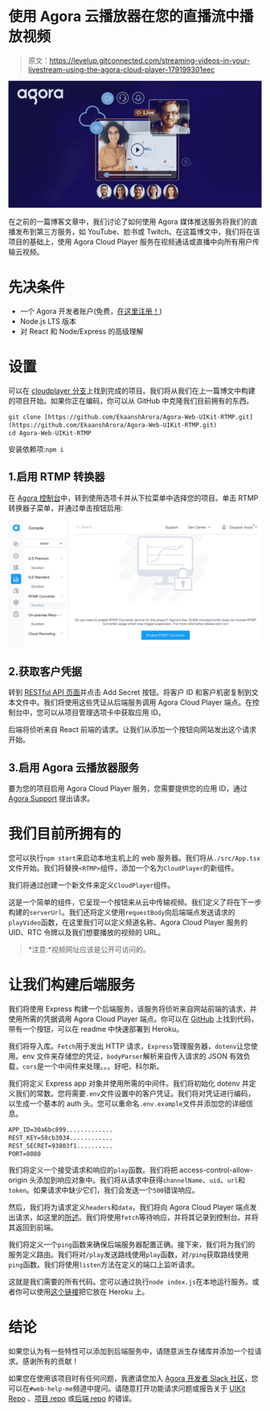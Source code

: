 # 使用 Agora 云播放器在您的直播流中播放视频

> 原文：<https://levelup.gitconnected.com/streaming-videos-in-your-livestream-using-the-agora-cloud-player-179199301eec>

![](img/ff38d9f55c089fd4471bb94ebe75814c.png)

在之前的一篇博客文章中，我们讨论了如何使用 Agora 媒体推送服务将我们的直播发布到第三方服务，如 YouTube、脸书或 Twitch。在这篇博文中，我们将在该项目的基础上，使用 Agora Cloud Player 服务在视频通话或直播中向所有用户传输云视频。

# 先决条件

*   一个 Agora 开发者账户(免费，[在这里注册！](https://sso.agora.io/en/signup?utm_source=medium&utm_medium=blog&utm_campaign=streaming-videos-in-your-videocall-or-livestream-using-agora-cloud-player))
*   Node.js LTS 版本
*   对 React 和 Node/Express 的高级理解

# 设置

可以在 [cloudplayer 分支](https://github.com/EkaanshArora/Agora-Web-UIKit-RTMP/tree/cloudplayer)上找到完成的项目。我们将从我们在上一篇博文中构建的项目开始。如果你正在编码，你可以从 GitHub 中克隆我们目前拥有的东西。

```
git clone [https://github.com/EkaanshArora/Agora-Web-UIKit-RTMP.git](https://github.com/EkaanshArora/Agora-Web-UIKit-RTMP.git)
cd Agora-Web-UIKit-RTMP
```

安装依赖项:`npm i`

## 1.启用 RTMP 转换器

在 [Agora 控制台](https://console.agora.io/)中，转到使用选项卡并从下拉菜单中选择您的项目。单击 RTMP 转换器子菜单，并通过单击按钮启用:

![](img/d32839b5504801d49e3d28ac891b65ab.png)

## 2.获取客户凭据

转到 [RESTful API 页面](https://console.agora.io/restfulApi)并点击 Add Secret 按钮。将客户 ID 和客户机密复制到文本文件中。我们将使用这些凭证从后端服务调用 Agora Cloud Player 端点。在控制台中，您可以从项目管理选项卡中获取应用 ID。

后端将侦听来自 React 前端的请求。让我们从添加一个按钮向网站发出这个请求开始。

## 3.启用 Agora 云播放器服务

要为您的项目启用 Agora Cloud Player 服务，您需要提供您的应用 ID，通过 [Agora Support](https://agora-ticket.agora.io/) 提出请求。

# 我们目前所拥有的

您可以执行`npm start`来启动本地主机上的 web 服务器。我们将从`./src/App.tsx`文件开始。我们将替换`<RTMP>`组件，添加一个名为`CloudPlayer`的新组件。

我们将通过创建一个新文件来定义`CloudPlayer`组件。

这是一个简单的组件，它呈现一个按钮来从云中传输视频。我们定义了将在下一步构建的`serverUrl`。我们还将定义使用`requestBody`向后端端点发送请求的`playVideo`函数，在这里我们可以定义频道名称、Agora Cloud Player 服务的 UID、RTC 令牌以及我们想要播放的视频的 URL。

> *注意:*视频网址应该是公开可访问的。

# 让我们构建后端服务

我们将使用 Express 构建一个后端服务，该服务将侦听来自网站前端的请求，并使用所需的凭据调用 Agora Cloud Player 端点。你可以在 [GitHub](https://github.com/EkaanshArora/Agora-Cloud-Player-Backend) 上找到代码，带有一个按钮，可以在 readme 中快速部署到 Heroku。

我们将导入库。`Fetch`用于发出 HTTP 请求，`Express`管理服务器，`dotenv`让您使用。env 文件来存储您的凭证，`bodyParser`解析来自传入请求的 JSON 有效负载，`cors`是一个中间件来处理。。。好吧，科尔斯。

我们将定义 Express app 对象并使用所需的中间件。我们将初始化 dotenv 并定义我们的常数。您将需要`.env`文件设置中的客户凭证。我们将对凭证进行编码，以生成一个基本的 auth 头。您可以重命名`.env.example`文件并添加您的详细信息。

```
APP_ID=30a6bc899.............
REST_KEY=58cb3034............
REST_SECRET=93803f1..........
PORT=8080
```

我们将定义一个接受请求和响应的`play`函数。我们将把 access-control-allow-origin 头添加到响应对象中。我们将从请求中获得`channelName`、`uid`、`url`和`token`。如果请求中缺少它们，我们会发送一个`500`错误响应。

然后，我们将为请求定义`headers`和`data`，我们将向 Agora Cloud Player 端点发出请求，如这里的[所述](https://documenter.getpostman.com/view/6319646/SVSLr9AM#66a79ef6-5286-49de-86e2-13400aa744c4)。我们将使用`fetch`等待响应，并将其记录到控制台。并将其返回到前端。

我们将定义一个`ping`函数来确保后端服务器配置正确。接下来，我们将为我们的服务定义路由。我们将对`/play`发送路线使用`play`函数，对`/ping`获取路线使用`ping`函数。我们将使用`listen`方法在定义的端口上监听请求。

这就是我们需要的所有代码。您可以通过执行`node index.js`在本地运行服务。或者你可以使用[这个链接](https://heroku.com/deploy)把它放在 Heroku 上。

# 结论

如果您认为有一些特性可以添加到后端服务中，请随意派生存储库并添加一个拉请求。感谢所有的贡献！

如果您在使用该项目时有任何问题，我邀请您加入 [Agora 开发者 Slack 社区](https://agora.io/en/join-slack)，您可以在`#web-help-me`频道中提问。请随意打开功能请求问题或报告关于 [UIKit Repo](https://github.com/AgoraIO-Community/Web-React-UIKit/issues) 、[项目 repo](https://github.com/EkaanshArora/Agora-Web-UIKit-RTMP) 或[后端 repo](https://github.com/EkaanshArora/Agora-Cloud-Player-Backend) 的错误。